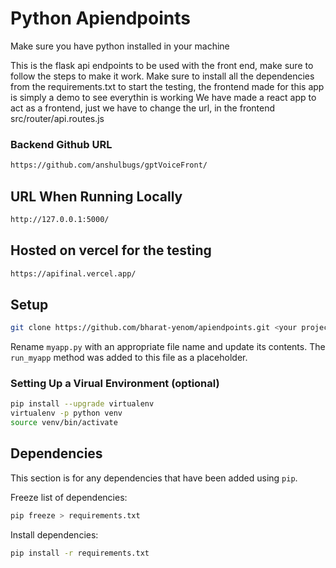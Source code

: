 # Python Apiendpoints

Make sure you have python installed in your machine

This is the flask api endpoints to be used with the front end, make sure to follow the steps to make it work.
Make sure to install all the dependencies from the requirements.txt to start the testing, the frontend made for this app is simply a demo to see everythin is working
We have made a react app to act as a frontend, just we have to change the url, in the frontend src/router/api.routes.js

### Backend Github URL

```bash
https://github.com/anshulbugs/gptVoiceFront/
```

## URL When Running Locally

```bash
http://127.0.0.1:5000/
```
## Hosted on vercel for the testing

```bash
https://apifinal.vercel.app/
```

## Setup 

```bash
git clone https://github.com/bharat-yenom/apiendpoints.git <your project name>
```

Rename `myapp.py` with an appropriate file name and update its contents. The `run_myapp` method was added to this file as a placeholder.

### Setting Up a Virual Environment (optional)

```bash
pip install --upgrade virtualenv
virtualenv -p python venv
source venv/bin/activate
```

## Dependencies

This section is for any dependencies that have been added using `pip`.

Freeze list of dependencies:

```bash
pip freeze > requirements.txt
```

Install dependencies:

```bash
pip install -r requirements.txt
```
